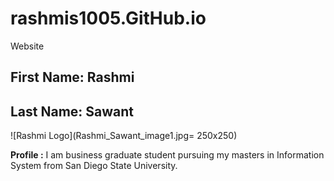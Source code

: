 # rashmis1005.GitHub.io
Website

<h2> First Name: Rashmi</h2>
<h2> Last Name: Sawant</h2>

![Rashmi Logo](Rashmi_Sawant_image1.jpg= 250x250)

**Profile :**
I am business graduate student pursuing my masters in Information System from San Diego State University. 
